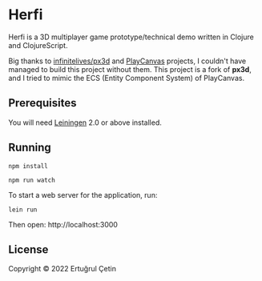 # Herfi

Herfi is a 3D multiplayer game prototype/technical demo written in Clojure and ClojureScript. 

Big thanks to [infinitelives/px3d](https://github.com/infinitelives/px3d) and [PlayCanvas](https://playcanvas.com/) projects, I couldn't have managed to build this project without them. This project is a fork of **px3d**, and I tried to mimic the ECS (Entity Component System) of PlayCanvas.

## Prerequisites

You will need [Leiningen][1] 2.0 or above installed.

[1]: https://github.com/technomancy/leiningen

## Running
`npm install`

`npm run watch`

To start a web server for the application, run:

    lein run 

Then open: http://localhost:3000

## License

Copyright © 2022 Ertuğrul Çetin
